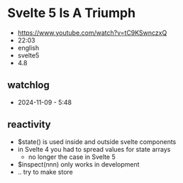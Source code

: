 # Svelte 5 Is A Triumph

- https://www.youtube.com/watch?v=tC9KSwnczxQ
- 22:03
- english
- svelte5
- 4.8

## watchlog

- 2024-11-09 - 5:48

## reactivity

- $state() is used inside and outside svelte components
- in Svelte 4 you had to spread values for state arrays
  - no longer the case in Svelte 5
- $inspect(nnn) only works in development
- .. try to make store
